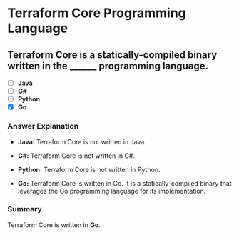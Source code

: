 # Terraform Core Programming Language

## **Terraform Core is a statically-compiled binary written in the ______ programming language.**

- [ ] **Java**
- [ ] **C#**
- [ ] **Python**
- [x] **Go**

### Answer Explanation

- **Java:** Terraform Core is not written in Java.

- **C#:** Terraform Core is not written in C#.

- **Python:** Terraform Core is not written in Python.

- **Go:** Terraform Core is written in Go. It is a statically-compiled binary that leverages the Go programming language for its implementation.

### Summary

Terraform Core is written in **Go**.
